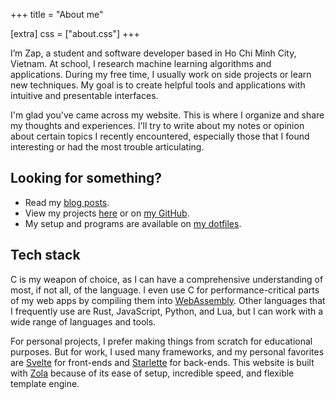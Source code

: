 +++
title = "About me"

[extra]
css = ["about.css"]
+++

I’m Zap, a student and software developer based in Ho Chi Minh City, Vietnam.
At school, I research machine learning algorithms and applications. During my
free time, I usually work on side projects or learn new techniques. My goal is
to create helpful tools and applications with intuitive and presentable
interfaces.

I'm glad you've came across my website. This is where I organize and share my
thoughts and experiences. I'll try to write about my notes or opinion about
certain topics I recently encountered, especially those that I found
interesting or had the most trouble articulating.

<div class="about__info">

## Looking for something?

- Read my [blog posts](/blog).
- View my projects [here](/works) or on [my GitHub](//github.com/ziap).
- My setup and programs are available on [my dotfiles](//github.com/ziap/dotfiles).

</div>

## Tech stack

C is my weapon of choice, as I can have a comprehensive understanding of most,
if not all, of the language. I even use C for performance-critical parts of my
web apps by compiling them into [WebAssembly](//webassembly.org/). Other
languages that I frequently use are Rust, JavaScript, Python, and Lua, but I
can work with a wide range of languages and tools.

For personal projects, I prefer making things from scratch for educational
purposes. But for work, I used many frameworks, and my personal favorites are
[Svelte](//svelte.dev/) for front-ends and [Starlette](//www.starlette.io/) for
back-ends. This website is built with [Zola](//www.getzola.org) because of its
ease of setup, incredible speed, and flexible template engine.
